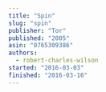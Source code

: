 ```yaml
---
title: "Spin"
slug: "spin"
publisher: "Tor"
published: "2005"
asin: "0765309386"
authors:
  - robert-charles-wilson
started: "2016-03-03"
finished: "2016-03-16"
---
```

